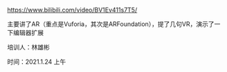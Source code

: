 https://www.bilibili.com/video/BV1Ev411s7T5/



主要讲了AR（重点是Vuforia，其次是ARFoundation），提了几句VR，演示了一下编辑器扩展



培训人：林雄彬

时间：2021.1.24 上午

